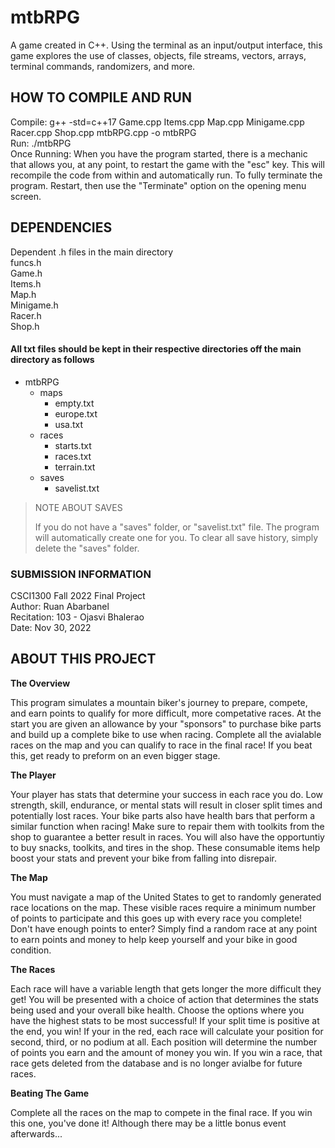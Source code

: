 # mtbRPG

A game created in C++. Using the terminal as an input/output interface, this game explores the use of classes, objects, file streams, vectors, arrays, terminal commands, randomizers, and more.

## HOW TO COMPILE AND RUN

Compile: g++ -std=c++17 Game.cpp Items.cpp Map.cpp Minigame.cpp Racer.cpp Shop.cpp mtbRPG.cpp -o mtbRPG  
Run: ./mtbRPG  
Once Running: When you have the program started, there is a mechanic that allows you, at any point, to restart the game with the "esc" key. This will recompile the code from within and automatically run. To fully terminate the program. Restart, then use the "Terminate" option on the opening menu screen.

## DEPENDENCIES

Dependent .h files in the main directory  
funcs.h  
Game.h  
Items.h  
Map.h  
Minigame.h  
Racer.h  
Shop.h  

#### All txt files should be kept in their respective directories off the main directory as follows

- mtbRPG
    - maps
        - empty.txt
        - europe.txt
        - usa.txt
    - races
        - starts.txt
        - races.txt
        - terrain.txt
    - saves
        - savelist.txt

> NOTE ABOUT SAVES
>
> If you do not have a "saves" folder, or "savelist.txt" file. The program will automatically create one for you. To clear all save history, simply delete the "saves" folder.

### SUBMISSION INFORMATION

CSCI1300 Fall 2022 Final Project\
Author: Ruan Abarbanel\
Recitation: 103 - Ojasvi Bhalerao\
Date: Nov 30, 2022


## ABOUT THIS PROJECT

**The Overview**

This program simulates a mountain biker's journey to prepare, compete, and earn points to qualify for more difficult, more competative races. At the start you are given an allowance by your "sponsors" to purchase bike parts and build up a complete bike to use when racing. Complete all the avialable races on the map and you can qualify to race in the final race! If you beat this, get ready to preform on an even bigger stage.

**The Player**

Your player has stats that determine your success in each race you do. Low strength, skill, endurance, or mental stats will result in closer split times and potentially lost races.
Your bike parts also have health bars that perform a similar function when racing! Make sure to repair them with toolkits from the shop to guarantee a better result in races.
You will also have the opportuntiy to buy snacks, toolkits, and tires in the shop. These consumable items help boost your stats and prevent your bike from falling into disrepair.

**The Map**

You must navigate a map of the United States to get to randomly generated race locations on the map. These visible races require a minimum number of points to participate and this goes up with every race you complete!
Don't have enough points to enter? Simply find a random race at any point to earn points and money to help keep yourself and your bike in good condition.

**The Races**

Each race will have a variable length that gets longer the more difficult they get! You will be presented with a choice of action that determines the stats being used and your overall bike health. Choose the options where you have the highest stats to be most successful! If your split time is positive at the end, you win! If your in the red, each race will calculate your position for second, third, or no podium at all. Each position will determine the number of points you earn and the amount of money you win. If you win a race, that race gets deleted from the database and is no longer avialbe for future races.

**Beating The Game**

Complete all the races on the map to compete in the final race. If you win this one, you've done it! Although there may be a little bonus event afterwards...
